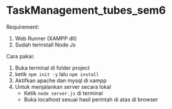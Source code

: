 # TaskManagement_tubes_sem6

Requirement:

1. Web Runner (XAMPP dll)
2. Sudah terinstall Node Js

Cara pakai:

1. Buka terminal di folder project
2. ketik `npm init -y` lalu `npm install`
3. Aktifkan apache dan mysql di xampp
4. Untuk menjalankan server secara lokal
   - Ketik `node server.js` di terminal
   - Buka localhost sesuai hasil perintah di atas di browser
